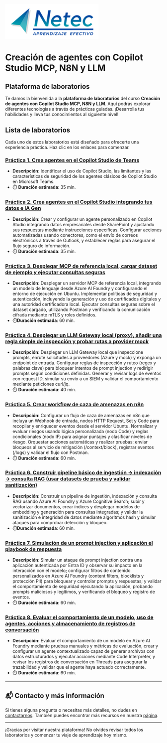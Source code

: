 <img src="images/neteclogo.png" alt="logo" width="300"/>

# Creación de agentes con Copilot Studio MCP, N8N y LLM

## Plataforma de laboratorios

Te damos la bienvenida a la **plataforma de laboratorios** del curso **Creación de agentes con Copilot Studio MCP, N8N y LLM**. Aquí podrás explorar diferentes tecnologías a través de prácticas guiadas. ¡Desarrolla tus habilidades y lleva tus conocimientos al siguiente nivel!

## Lista de laboratorios

Cada uno de estos laboratorios está diseñado para ofrecerte una experiencia práctica. Haz clic en los enlaces para comenzar.

### [Práctica 1. Crea agentes en el Copilot Studio de Teams](Capítulo1/Lab1-1.md) 
- **Descripción**: Identificar el uso de Copilot Studio, las limitantes  y las características de seguridad de los agentes clásicos de Copilot Studio en Microsoft Teams.
- ⏱️ **Duración estimada**: 35 min.

### [Práctica 2. Crea agentes en el Copilot Studio integrando tus datos e IA Gen](Capítulo1/Lab1-2.md)
  - **Descripción**: Crear y configurar un agente personalizado en Copilot Studio integrando datos empresariales desde SharePoint y ajustando sus respuestas mediante instrucciones específicas. Configurar acciones automatizadas usando conectores, como el envío de correos electrónicos a través de Outlook, y establecer reglas para asegurar el flujo seguro de información.
- ⏱️ **Duración estimada**: 35 min.

### [Práctica 3. Desplegar MCP de referencia local, cargar dataset de ejemplo y ejecutar consultas seguras](Capítulo2/Lab2-1.md)
 - **Descripción**: Desplegar un servidor MCP de referencia local, integrando un modelo de lenguaje desde Azure AI Foundry y configurando el entorno de ejecución en Ubuntu. Implementar políticas de seguridad y autenticación, incluyendo la generación y uso de certificados digitales y una autoridad certificadora local. Ejecutar consultas seguras sobre el dataset cargado, utilizando Postman y verificando la comunicación cifrada mediante mTLS y roles definidos.
- ⏱️**Duración estimada**: 60 min.

### [Práctica 4. Desplegar un LLM Gateway local (proxy), añadir una regla simple de inspección y probar rutas a provider mock](Capítulo3/Lab3-1.md) 
 - **Descripción**: Desplegar un LLM Gateway local que inspeccione prompts, enrute solicitudes a proveedores (Azure y mock) y exponga un endpoint de entrada. Configurar reglas de inspección y ruteo (regex y palabras clave) para bloquear intentos de prompt injection y redirigir prompts según condiciones definidas. Generar y revisar logs de eventos con request ID, simular su envío a un SIEM y validar el comportamiento mediante peticiones curl/jq.
 - ⏱️ **Duración estimada**: 40 min.

### [Práctica 5. Crear workflow de caza de amenazas en n8n](Capítulo4/Lab4-1.md)
- **Descripción**: Configurar un flujo de caza de amenazas en n8n que incluya un Webhook de entrada, nodos HTTP Request, Set y Code para recopilar y enriquecer eventos desde el servidor Ubuntu. Normalizar y evaluar riesgos usando lógica personalizada (nodo Code) y reglas condicionales (nodo IF) para asignar puntajes y clasificar niveles de riesgo. Orquestar acciones automáticas y realizar pruebas: enviar bloqueos al servicio de mitigación (/context/block), registrar eventos (/logs) y validar el flujo con Postman.
- ⏱️ **Duración estimada**: 60 min.

### [Práctica 6. Construir pipeline básico de ingestión → indexación → consulta RAG (usar datasets de prueba y validar sanitización)](Capítulo5/Lab5-1.md)
- **Descripción**: Construir un pipeline de ingestión, indexación y consulta RAG usando Azure AI Foundry y Azure Cognitive Search; subir y vectorizar documentos, crear índices y desplegar modelos de embedding y generación para consultas integradas; y validar la sanitización e integridad de datos mediante algoritmos hash y simular ataques para comprobar detección y bloqueo.
- ⏱️**Duración estimada**: 60 min.

### [Práctica 7. Simulación de un prompt injection y aplicación el playbook de respuesta](Capítulo6/Lab6-1.md) 
 - **Descripción**: Simular un ataque de prompt injection contra una aplicación autenticada por Entra ID y observar su impacto en la interacción con el modelo; configurar filtros de contenido personalizados en Azure AI Foundry (content filters, blocklists y protección PII) para bloquear y controlar prompts y respuestas; y validar el comportamiento de seguridad ejecutando la aplicación, probando prompts maliciosos y legítimos, y verificando el bloqueo y registro de eventos.
 - ⏱️ **Duración estimada**: 60 min.

### [Práctica 8. Evaluar el comportamiento de un modelo, uso de agentes, acciones y almacenamiento de registros de conversación](Capítulo7/Lab7-1.md)
- **Descripción**: Evaluar el comportamiento de un modelo en Azure AI Foundry mediante pruebas manuales y métricas de evaluación, crear y configurar un agente contextualizado capaz de generar archivos con datos estructurados y ejecutar acciones mediante Code Interpreter, y revisar los registros de conversación en Threads para asegurar la trazabilidad y validar que el agente haya actuado correctamente.
- ⏱️ **Duración estimada**: 60 min.

---

## 📬 **Contacto y más información**

Si tienes alguna pregunta o necesitas más detalles, no dudes en [contactarnos](mailto:soporte@netec.com). También puedes encontrar más recursos en nuestra [página](https://netec.com).

---

¡Gracias por visitar nuestra plataforma! No olvides revisar todos los laboratorios y comenzar tu viaje de aprendizaje hoy mismo.
